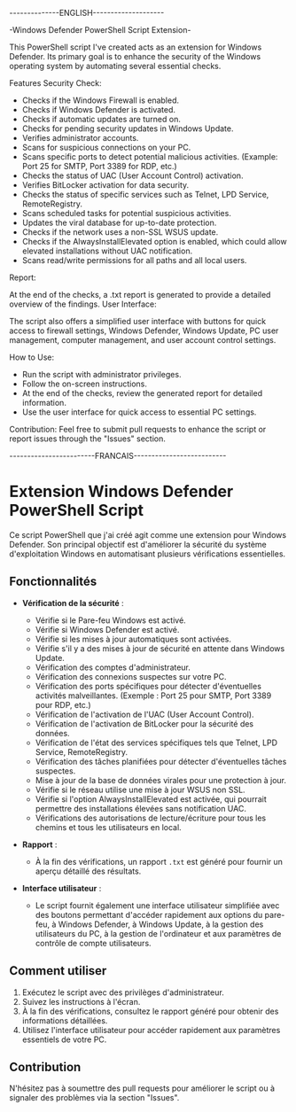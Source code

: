 --------------ENGLISH--------------------

-Windows Defender PowerShell Script Extension-

This PowerShell script I've created acts as an extension for Windows Defender. Its primary goal is to enhance the security of the Windows operating system by automating several essential checks.

Features
Security Check:

- Checks if the Windows Firewall is enabled.
- Checks if Windows Defender is activated.
- Checks if automatic updates are turned on.
- Checks for pending security updates in Windows Update.
- Verifies administrator accounts.
- Scans for suspicious connections on your PC.
- Scans specific ports to detect potential malicious activities. (Example: Port 25 for SMTP, Port 3389 for RDP, etc.)
- Checks the status of UAC (User Account Control) activation.
- Verifies BitLocker activation for data security.
- Checks the status of specific services such as Telnet, LPD Service, RemoteRegistry.
- Scans scheduled tasks for potential suspicious activities.
- Updates the viral database for up-to-date protection.
- Checks if the network uses a non-SSL WSUS update.
- Checks if the AlwaysInstallElevated option is enabled, which could allow elevated installations without UAC notification.
- Scans read/write permissions for all paths and all local users.

Report:

At the end of the checks, a .txt report is generated to provide a detailed overview of the findings.
User Interface:

The script also offers a simplified user interface with buttons for quick access to firewall settings, Windows Defender, Windows Update, PC user management, computer management, and user account control settings.

How to Use:
- Run the script with administrator privileges.
- Follow the on-screen instructions.
- At the end of the checks, review the generated report for detailed information.
- Use the user interface for quick access to essential PC settings.
  
Contribution:
Feel free to submit pull requests to enhance the script or report issues through the "Issues" section.

------------------------FRANCAIS--------------------------
# Extension Windows Defender PowerShell Script

Ce script PowerShell que j'ai créé agit comme une extension pour Windows Defender. Son principal objectif est d'améliorer la sécurité du système d'exploitation Windows en automatisant plusieurs vérifications essentielles.

## Fonctionnalités

- **Vérification de la sécurité** :
    - Vérifie si le Pare-feu Windows est activé.
    - Vérifie si Windows Defender est activé.
    - Vérifie si les mises à jour automatiques sont activées.
    - Vérifie s'il y a des mises à jour de sécurité en attente dans Windows Update.
    - Vérification des comptes d'administrateur.
    - Vérification des connexions suspectes sur votre PC.
    - Vérification des ports spécifiques pour détecter d'éventuelles activités malveillantes. (Exemple : Port 25 pour SMTP, Port 3389 pour RDP, etc.)
    - Vérification de l'activation de l'UAC (User Account Control).
    - Vérification de l'activation de BitLocker pour la sécurité des données.
    - Vérification de l'état des services spécifiques tels que Telnet, LPD Service, RemoteRegistry.
    - Vérification des tâches planifiées pour détecter d'éventuelles tâches suspectes.
    - Mise à jour de la base de données virales pour une protection à jour.
    - Vérifie si le réseau utilise une mise à jour WSUS non SSL.
    - Vérifie si l'option AlwaysInstallElevated est activée, qui pourrait permettre des installations élevées sans notification UAC.
    - Vérifications des autorisations de lecture/écriture pour tous les chemins et tous les utilisateurs en local.

- **Rapport** :
    - À la fin des vérifications, un rapport `.txt` est généré pour fournir un aperçu détaillé des résultats.

- **Interface utilisateur** :
    - Le script fournit également une interface utilisateur simplifiée avec des boutons permettant d'accéder rapidement aux options du pare-feu, à Windows Defender, à Windows Update, à la gestion des utilisateurs du PC, à la gestion de l'ordinateur et aux paramètres de contrôle de compte utilisateurs.

## Comment utiliser

1. Exécutez le script avec des privilèges d'administrateur.
2. Suivez les instructions à l'écran.
3. À la fin des vérifications, consultez le rapport généré pour obtenir des informations détaillées.
4. Utilisez l'interface utilisateur pour accéder rapidement aux paramètres essentiels de votre PC.

## Contribution

N'hésitez pas à soumettre des pull requests pour améliorer le script ou à signaler des problèmes via la section "Issues".

